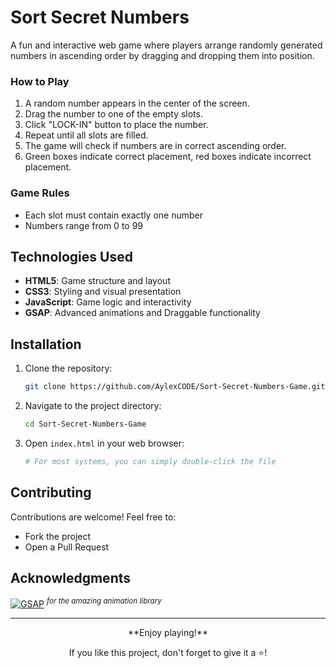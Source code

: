 # Sort Secret Numbers
A fun and interactive web game where players arrange randomly generated numbers in ascending order by dragging and dropping them into position.


### How to Play
1. A random number appears in the center of the screen.
2. Drag the number to one of the empty slots.
3. Click "LOCK-IN" button to place the number.
4. Repeat until all slots are filled.
5. The game will check if numbers are in correct ascending order.
6. Green boxes indicate correct placement, red boxes indicate incorrect placement.


### Game Rules
- Each slot must contain exactly one number
- Numbers range from 0 to 99


## Technologies Used
- **HTML5**: Game structure and layout
- **CSS3**: Styling and visual presentation
- **JavaScript**: Game logic and interactivity
- **GSAP**: Advanced animations and Draggable functionality


## Installation
1. Clone the repository:
    ```sh
    git clone https://github.com/AylexCODE/Sort-Secret-Numbers-Game.git
    ```
2. Navigate to the project directory:
    ```sh
    cd Sort-Secret-Numbers-Game
    ```
3. Open `index.html` in your web browser:
    ```sh
    # For most systems, you can simply double-click the file
    ```
    

## Contributing
Contributions are welcome! Feel free to:
- Fork the project
- Open a Pull Request


## Acknowledgments
[![GSAP](https://img.shields.io/badge/GSAP-88CE02?style=flat&logo=greensock&logoColor=white)](https://gsap.com/)
<sup>*for the amazing animation library*</sup>

---

<div align="center">
**Enjoy playing!**

If you like this project, don't forget to give it a ⭐!
</div>

